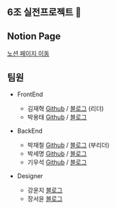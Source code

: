 ## 6조 실전프로젝트 👋

## Notion Page
  [노션 페이지 이동](https://www.notion.so/t-1/99-6-D-1-7426a2b192554898b6c41d2e193b2023)

## 팀원 
- FrontEnd
  * 김재혁 [Github](https://github.com/pol-dev-shinroo) / [블로그](https://junehan-dev.github.io/) (리더)
  * 박용태 [Github]() / [블로그]()

- BackEnd
  * 박재철 [Github](https://github.com/reload1bronze) / [블로그](https://reload1bronze.tistory.com/) (부리더)
  * 박세명 [Github](https://github.com/diasm3) / [블로그](https://diasm3.github.io)
  * 기우석 [Github](https://github.com/moto4321) / [블로그](https://woooseogi.tistory.com/)

- Designer
  * 강윤지 [블로그]()
  * 장서윤 [블로그]()
